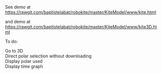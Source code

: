 See demo at https://rawgit.com/baptistelabat/robokite/master/KiteModel/www/kite.html

and demo at https://rawgit.com/baptistelabat/robokite/master/KiteModel/www/kite3D.html

To do:

Go to 3D  
Direct polar selection without downloading  
Display polar used  
Display time graph  


